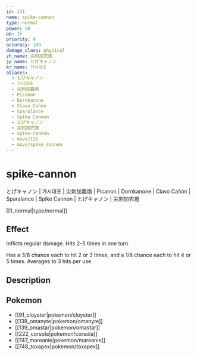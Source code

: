 ```yaml
---
id: 131
name: spike-cannon
type: normal
power: 20
pp: 15
priority: 0
accuracy: 100
damage_class: physical
zh_name: 尖刺加农炮
jp_name: とげキャノン
kr_name: 가시대포
aliases:
  - とげキャノン
  - 가시대포
  - 尖刺加農炮
  - Picanon
  - Dornkanone
  - Clavo Cañón
  - Sparalance
  - Spike Cannon
  - とげキャノン
  - 尖刺加农炮
  - spike-cannon
  - move/131
  - move/spike-cannon
---
```

# spike-cannon
    
とげキャノン | 가시대포 | 尖刺加農炮 | Picanon | Dornkanone | Clavo Cañón | Sparalance | Spike Cannon | とげキャノン | 尖刺加农炮

[[1_normal|type/normal]]

## Effect

Inflicts regular damage.  Hits 2–5 times in one turn.

Has a 3/8 chance each to hit 2 or 3 times, and a 1/8 chance each to hit 4 or 5 times.  Averages to 3 hits per use.

## Description



## Pokemon

- [[91_cloyster|pokemon/cloyster]]
- [[138_omanyte|pokemon/omanyte]]
- [[139_omastar|pokemon/omastar]]
- [[222_corsola|pokemon/corsola]]
- [[747_mareanie|pokemon/mareanie]]
- [[748_toxapex|pokemon/toxapex]]

